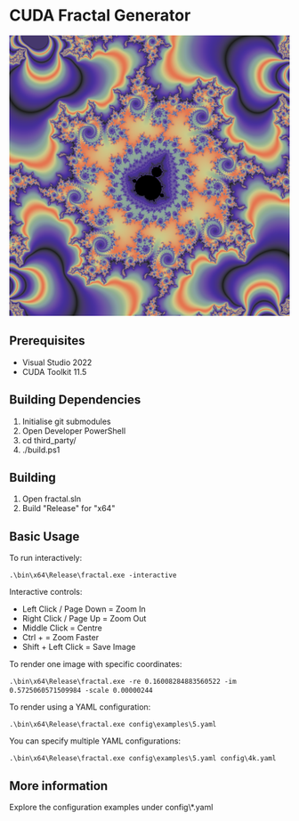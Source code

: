 # CUDA Fractal Generator

![alt text](doc/img/mandelbrot.png)

## Prerequisites

* Visual Studio 2022
* CUDA Toolkit 11.5

## Building Dependencies

1. Initialise git submodules
2. Open Developer PowerShell
3. cd third_party/
5. ./build.ps1

## Building

1. Open fractal.sln
2. Build "Release" for "x64"

## Basic Usage

To run interactively:

    .\bin\x64\Release\fractal.exe -interactive

Interactive controls:

* Left Click / Page Down = Zoom In
* Right Click / Page Up = Zoom Out
* Middle Click = Centre
* Ctrl + <Click> = Zoom Faster
* Shift + Left Click = Save Image

To render one image with specific coordinates:

    .\bin\x64\Release\fractal.exe -re 0.16008284883560522 -im 0.5725060571509984 -scale 0.00000244

To render using a YAML configuration:

    .\bin\x64\Release\fractal.exe config\examples\5.yaml

You can specify multiple YAML configurations:

    .\bin\x64\Release\fractal.exe config\examples\5.yaml config\4k.yaml

## More information

Explore the configuration examples under config\\*.yaml
